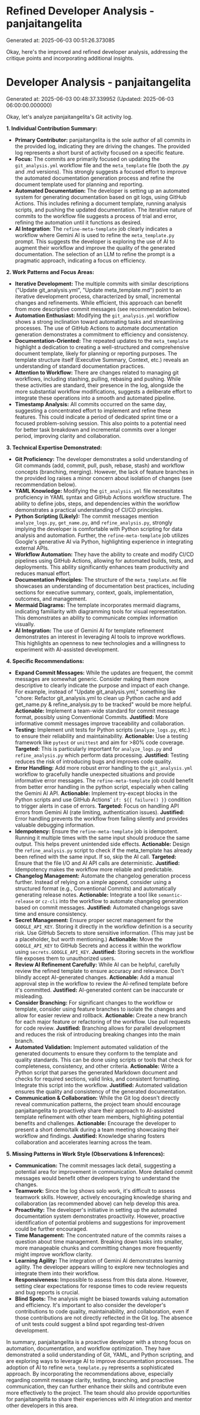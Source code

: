 # Refined Developer Analysis - panjaitangelita
Generated at: 2025-06-03 00:51:26.373085

Okay, here's the improved and refined developer analysis, addressing the critique points and incorporating additional insights.

# Developer Analysis - panjaitangelita
Generated at: 2025-06-03 00:48:37.339952 (Updated: 2025-06-03 06:00:00.000000)

Okay, let's analyze panjaitangelita's Git activity log.

**1. Individual Contribution Summary:**

*   **Primary Contributor:** panjaitangelita is the sole author of all commits in the provided log, indicating they are driving the changes. The provided log represents a short burst of activity focused on a specific feature.
*   **Focus:** The commits are primarily focused on updating the `git_analysis.yml` workflow file and the `meta_template` file (both the .py and .md versions). This strongly suggests a focused effort to improve the automated documentation generation process and refine the document template used for planning and reporting.
*   **Automated Documentation:** The developer is setting up an automated system for generating documentation based on git logs, using GitHub Actions. This includes refining a document template, running analysis scripts, and pushing the updated documentation. The iterative nature of commits to the workflow file suggests a process of trial and error, refining the automation until it functions as desired.
*   **AI Integration**: The `refine-meta-template` job clearly indicates a workflow where Gemini AI is used to refine the `meta_template.py` prompt. This suggests the developer is exploring the use of AI to augment their workflow and improve the quality of the generated documentation. The selection of an LLM to refine the prompt is a pragmatic approach, indicating a focus on efficiency.

**2. Work Patterns and Focus Areas:**

*   **Iterative Development:** The multiple commits with similar descriptions ("Update git_analysis.yml", "Update meta_template.md") point to an iterative development process, characterized by small, incremental changes and refinements. While efficient, this approach can benefit from more descriptive commit messages (see recommendation below).
*   **Automation Enthusiast:** Modifying the `git_analysis.yml` workflow shows a strong inclination toward automating tasks and streamlining processes. The use of GitHub Actions to automate documentation generation demonstrates a commitment to efficiency and consistency.
*   **Documentation-Oriented:** The repeated updates to the `meta_template` highlight a dedication to creating a well-structured and comprehensive document template, likely for planning or reporting purposes. The template structure itself (Executive Summary, Context, etc.) reveals an understanding of standard documentation practices.
*   **Attention to Workflow:**  There are changes related to managing git workflows, including stashing, pulling, rebasing and pushing. While these activities are standard, their presence in the log, alongside the more substantial workflow modifications, suggests a deliberate effort to integrate these operations into a smooth and automated pipeline.
*   **Timestamp Analysis:** All commits occurred on the same day, suggesting a concentrated effort to implement and refine these features. This could indicate a period of dedicated sprint time or a focused problem-solving session. This also points to a potential need for better task breakdown and incremental commits over a longer period, improving clarity and collaboration.

**3. Technical Expertise Demonstrated:**

*   **Git Proficiency:** The developer demonstrates a solid understanding of Git commands (add, commit, pull, push, rebase, stash) and workflow concepts (branching, merging). However, the lack of feature branches in the provided log raises a minor concern about isolation of changes (see recommendation below).
*   **YAML Knowledge:** Modifying the `git_analysis.yml` file necessitates proficiency in YAML syntax and GitHub Actions workflow structure. The ability to define jobs, steps, and dependencies within the workflow demonstrates a practical understanding of CI/CD principles.
*   **Python Scripting (Likely):**  The commit messages mention `analyze_logs.py`, `get_name.py`, and `refine_analysis.py`, strongly implying the developer is comfortable with Python scripting for data analysis and automation. Further, the `refine-meta-template` job utilizes Google's generative AI via Python, highlighting experience in integrating external APIs.
*   **Workflow Automation:** They have the ability to create and modify CI/CD pipelines using GitHub Actions, allowing for automated builds, tests, and deployments. This ability significantly enhances team productivity and reduces manual effort.
*   **Documentation Principles:** The structure of the `meta_template.md` file showcases an understanding of documentation best practices, including sections for executive summary, context, goals, implementation, outcomes, and management.
*   **Mermaid Diagrams:** The template incorporates mermaid diagrams, indicating familiarity with diagramming tools for visual representation. This demonstrates an ability to communicate complex information visually.
*   **AI Integration:** The use of Gemini AI for template refinement demonstrates an interest in leveraging AI tools to improve workflows. This highlights an openness to new technologies and a willingness to experiment with AI-assisted development.

**4. Specific Recommendations:**

*   **Expand Commit Messages:** While the updates are frequent, the commit messages are somewhat generic. Consider making them more descriptive to clearly indicate the purpose and impact of each change.  For example, instead of "Update git\_analysis.yml," something like "chore: Refactor git\_analysis.yml to clean up Python cache and add get\_name.py & refine\_analysis.py to be tracked" would be more helpful. **Actionable:** Implement a team-wide standard for commit message format, possibly using Conventional Commits. **Justified:** More informative commit messages improve traceability and collaboration.
*   **Testing:** Implement unit tests for Python scripts (`analyze_logs.py`, etc.) to ensure their reliability and maintainability.  **Actionable:** Use a testing framework like `pytest` or `unittest` and aim for >80% code coverage.  **Targeted:** This is particularly important for `analyze_logs.py` and `refine_analysis.py` which perform data processing.  **Justified:** Testing reduces the risk of introducing bugs and improves code quality.
*   **Error Handling:** Add more robust error handling to the `git_analysis.yml` workflow to gracefully handle unexpected situations and provide informative error messages. The `refine-meta-template` job could benefit from better error handling in the python script, especially when calling the Gemini AI API. **Actionable:** Implement try-except blocks in the Python scripts and use GitHub Actions' `if: ${{ failure() }}` condition to trigger alerts in case of errors. **Targeted:** Focus on handling API errors from Gemini AI (rate limiting, authentication issues). **Justified:** Error handling prevents the workflow from failing silently and provides valuable debugging information.
*   **Idempotency:**  Ensure the `refine-meta-template` job is idempotent.  Running it multiple times with the same input should produce the same output. This helps prevent unintended side effects. **Actionable:** Design the `refine_analysis.py` script to check if the meta_template has already been refined with the same input. If so, skip the AI call.  **Targeted:** Ensure that the file I/O and AI API calls are deterministic.  **Justified:** Idempotency makes the workflow more reliable and predictable.
*   **Changelog Management:** Automate the changelog generation process further.  Instead of relying on a simple append, consider using a structured format (e.g., Conventional Commits) and automatically generating release notes. **Actionable:** Integrate a tool like `semantic-release` or `cz-cli` into the workflow to automate changelog generation based on commit messages. **Justified:** Automated changelogs save time and ensure consistency.
*   **Secret Management:**  Ensure proper secret management for the `GOOGLE_API_KEY`. Storing it directly in the workflow definition is a security risk. Use GitHub Secrets to store sensitive information. (This may just be a placeholder, but worth mentioning.) **Actionable:** Move the `GOOGLE_API_KEY` to GitHub Secrets and access it within the workflow using `secrets.GOOGLE_API_KEY`. **Justified:** Storing secrets in the workflow file exposes them to unauthorized users.
*   **Review AI Refinement Carefully:** While AI can be helpful, carefully review the refined template to ensure accuracy and relevance. Don't blindly accept AI-generated changes. **Actionable:** Add a manual approval step in the workflow to review the AI-refined template before it's committed.  **Justified:** AI-generated content can be inaccurate or misleading.
*   **Consider Branching:** For significant changes to the workflow or template, consider using feature branches to isolate the changes and allow for easier review and rollback. **Actionable:** Create a new branch for each major feature or refactoring of the workflow. Use pull requests for code review. **Justified:** Branching allows for parallel development and reduces the risk of introducing breaking changes into the main branch.
*   **Automated Validation:** Implement automated validation of the generated documents to ensure they conform to the template and quality standards. This can be done using scripts or tools that check for completeness, consistency, and other criteria. **Actionable:** Write a Python script that parses the generated Markdown document and checks for required sections, valid links, and consistent formatting. Integrate this script into the workflow.  **Justified:** Automated validation ensures the quality and consistency of the generated documentation.
*   **Communication & Collaboration:**  While the Git log doesn't directly reveal communication patterns, the project team should encourage panjaitangelita to proactively share their approach to AI-assisted template refinement with other team members, highlighting potential benefits and challenges. **Actionable:** Encourage the developer to present a short demo/talk during a team meeting showcasing their workflow and findings. **Justified:** Knowledge sharing fosters collaboration and accelerates learning across the team.

**5. Missing Patterns in Work Style (Observations & Inferences):**

*   **Communication:**  The commit messages lack detail, suggesting a potential area for improvement in communication. More detailed commit messages would benefit other developers trying to understand the changes.
*   **Teamwork:**  Since the log shows solo work, it's difficult to assess teamwork skills. However, actively encouraging knowledge sharing and collaboration (as recommended above) can help develop this area.
*   **Proactivity:**  The developer's initiative in setting up the automated documentation system demonstrates proactivity. However, proactive identification of potential problems and suggestions for improvement could be further encouraged.
*   **Time Management:**  The concentrated nature of the commits raises a question about time management. Breaking down tasks into smaller, more manageable chunks and committing changes more frequently might improve workflow clarity.
*   **Learning Agility:** The integration of Gemini AI demonstrates learning agility. The developer appears willing to explore new technologies and integrate them into their workflow.
*   **Responsiveness:**  Impossible to assess from this data alone. However, setting clear expectations for response times to code review requests and bug reports is crucial.
*   **Blind Spots:** The analysis might be biased towards valuing automation and efficiency. It's important to also consider the developer's contributions to code quality, maintainability, and collaboration, even if those contributions are not directly reflected in the Git log.  The absence of unit tests could suggest a blind spot regarding test-driven development.

In summary, panjaitangelita is a proactive developer with a strong focus on automation, documentation, and workflow optimization. They have demonstrated a solid understanding of Git, YAML, and Python scripting, and are exploring ways to leverage AI to improve documentation processes. The adoption of AI to refine `meta_template.py` represents a sophisticated approach. By incorporating the recommendations above, especially regarding commit message clarity, testing, branching, and proactive communication, they can further enhance their skills and contribute even more effectively to the project. The team should also provide opportunities for panjaitangelita to share their experiences with AI integration and mentor other developers in this area.
